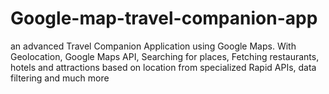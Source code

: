 # Google-map-travel-companion-app
an advanced Travel Companion Application using Google Maps. With Geolocation, Google Maps API, Searching for places, Fetching restaurants, hotels and attractions based on location from specialized Rapid APIs, data filtering and much more
